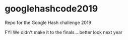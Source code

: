 # googlehashcode2019
Repo for the Google Hash challenge 2019

FYI We didn't make it to the finals....better look next year
